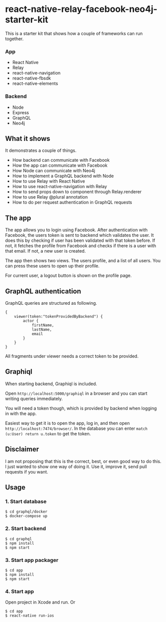# react-native-relay-facebook-neo4j-starter-kit

This is a starter kit that shows how a couple of frameworks can run together.

### App
* React Native
* Relay
* react-native-navigation
* react-native-fbsdk
* react-native-elements

### Backend
* Node
* Express
* GraphQL
* Neo4j

## What it shows

It demonstrates a couple of things.

* How backend can communicate with Facebook
* How the app can communicate with Facebook
* How Node can communicate with Neo4j
* How to implement a GraphQL backend with Node
* How to use Relay with React Native
* How to use react-native-navigation with Relay
* How to send props down to component through Relay.renderer
* How to use Relay @plural annotation
* How to do per request authentication in GraphQL requests

## The app

The app allows you to login using Facebook.
After authentication with Facebook, the users token is sent to backend which
validates the user.
It does this by checking if user has been validated with that token before.
If not, it fetches the profile from Facebook and checks if there is a user with that email.
If not, a new user is created.

The app then shows two views. The users profile, and a list of all users.
You can press these users to open up their profile.

For current user, a logout button is shown on the profile page.

## GraphQL authentication

GraphQL queries are structured as following.

```
{
    viewer(token:"tokenProvidedByBackend") {
        actor {
            firstName,
            lastName,
            email
        }
    }
}
```

All fragments under viewer needs a correct token to be provided.

## Graphiql

When starting backend, Graphiql is included.

Open `http://localhost:5000/graphiql` in a browser and you can start writing queries immediately.

You will need a token though, which is provided by backend when logging in with the app.

Easiest way to get it is to open the app, log in, and then open `http://localhost:7474/browser/`.
In the database you can enter `match (u:User) return u.token` to get the token.


## Disclaimer

I am not proposing that this is the correct, best, or even good way to do this.
I just wanted to show one way of doing it.
Use it, improve it, send pull requests if you want.

## Usage ##

### 1. Start database

```
$ cd graphql/docker
$ docker-compose up
```

### 2. Start backend

```
$ cd graphql
$ npm install
$ npm start
```
### 3. Start app packager

```
$ cd app
$ npm install
$ npm start
```

### 4. Start app

Open project in Xcode and run.
Or
```
$ cd app
$ react-native run-ios
```
